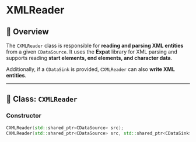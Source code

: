 # XMLReader

## 📌 Overview
The `CXMLReader` class is responsible for **reading and parsing XML entities** from a given `CDataSource`. It uses the **Expat** library for XML parsing and supports reading **start elements, end elements, and character data**.

Additionally, if a `CDataSink` is provided, `CXMLReader` can also **write XML entities**.

---

## 📌 **Class: `CXMLReader`**
### **Constructor**
```cpp
CXMLReader(std::shared_ptr<CDataSource> src);
CXMLReader(std::shared_ptr<CDataSource> src, std::shared_ptr<CDataSink> sink);
